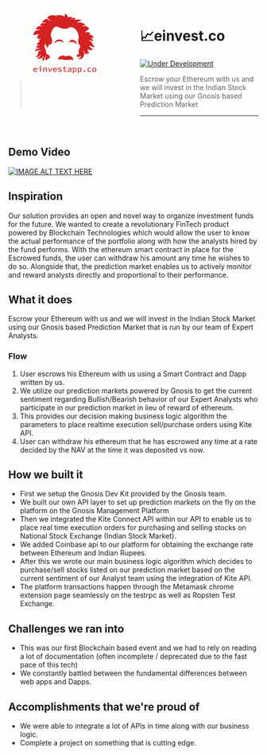 <img src="screenies/einvest.png" align="left" width="225px" height="150"/>
<img align="left" width="0" height="225px" hspace="20"/>

# :chart_with_upwards_trend:einvest.co

[![Under Development](https://img.shields.io/badge/under-development-orange.svg)](https://github.com/cezaraugusto/github-template-guidelines)

>Escrow your Ethereum with us and we will invest in the Indian Stock Market using our Gnosis based Prediction Market


---

&nbsp;

## Demo Video

[![IMAGE ALT TEXT HERE](https://img.youtube.com/vi/bC_8Q4ISjRY/0.jpg)](https://www.youtube.com/watch?v=bC_8Q4ISjRY)

## Inspiration

Our solution provides an open and novel way to organize investment funds for the future. We wanted to create a revolutionary FinTech product powered by Blockchain Technologies which would allow the user to know the actual performance of the portfolio along with how the analysts hired by the fund performs. With the ethereum smart contract in place for the Escrowed funds, the user can withdraw his amount any time he wishes to do so. Alongside that, the prediction market enables us to actively monitor and reward analysts directly and proportional to their performance.

## What it does

Escrow your Ethereum with us and we will invest in the Indian Stock Market using our Gnosis based Prediction Market that is run by our team of Expert Analysts.

### Flow

1. User escrows his Ethereum with us using a Smart Contract and Dapp written by us.
2. We utilize our prediction markets powered by Gnosis to get the current sentiment regarding Bullish/Bearish behavior of our Expert Analysts who participate in our prediction market in lieu of reward of ethereum. 
3. This provides our decision making business logic algorithm the parameters to place realtime execution sell/purchase orders using Kite API.
4. User can withdraw his ethereum that he has escrowed any time at a rate decided by the NAV at the time it was deposited vs now.

## How we built it

- First we setup the Gnosis Dev Kit provided by the Gnosis team. 
- We built our own API layer to set up prediction markets on the fly on the platform on the Gnosis Management Platform
- Then we integrated the Kite Connect API within our API to enable us to place real time execution orders for purchasing and selling stocks on National Stock Exchange (Indian Stock Market). 
- We added Coinbase api to our platform for obtaining the exchange rate between Ethereum and Indian Rupees.
- After this we wrote our main business logic algorithm which decides to purchase/sell stocks listed on our prediction market based on the current sentiment of our Analyst team using the integration of Kite API.
- The platform transactions happen through the Metamask chrome extension page seamlessly on the testrpc as well as Ropsten Test Exchange.

## Challenges we ran into

- This was our first Blockchain based event and we had to rely on reading a lot of documentation (often incomplete / deprecated due to the fast pace of this tech)
- We constantly battled between the fundamental differences between web apps and Dapps.

## Accomplishments that we're proud of
- We were able to integrate a lot of APIs in time along with our business logic.
- Complete a project on something that is cutting edge.
